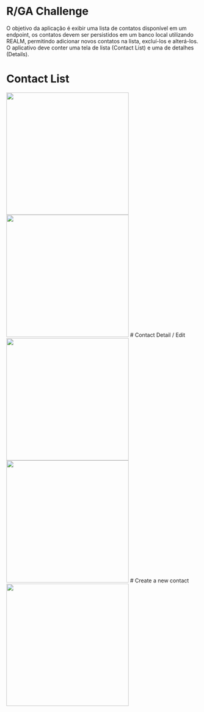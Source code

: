 # R/GA Challenge

  O objetivo da aplicação é exibir uma lista de contatos disponível em um endpoint, os contatos devem ser persistidos em um banco local utilizando REALM, permitindo adicionar novos contatos na lista, excluí-los e alterá-los. O aplicativo deve conter uma tela de lista (Contact List) e uma de detalhes (Details).

# Contact List
<img src="http://imageshack.com/a/img922/3094/OoFEpK.png" width="320"/>
<img src="http://imageshack.com/a/img923/179/6mmeEY.png" width="320"/>
# Contact Detail / Edit
<img src="http://imageshack.com/a/img924/4899/U9wxXw.png" width="320"/>
<img src="http://imageshack.com/a/img923/1841/uWtLPK.png" width="320"/>
# Create a new contact
<img src="http://imageshack.com/a/img923/9205/cfv2uU.png" width="320"/>
